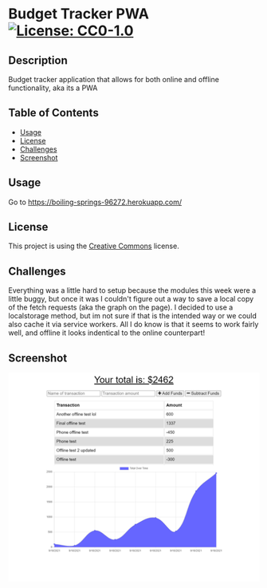 # Budget Tracker PWA [![License: CC0-1.0](https://licensebuttons.net/l/zero/1.0/80x15.png)](http://creativecommons.org/publicdomain/zero/1.0/)

## Description 

Budget tracker application that allows for both online and offline functionality, aka its a PWA

## Table of Contents 

* [Usage](#usage)
* [License](#license)
* [Challenges](#challenges)
* [Screenshot](#screenshot)

## Usage 

Go to https://boiling-springs-96272.herokuapp.com/

## License 

This project is using the [Creative Commons](http://creativecommons.org/publicdomain/zero/1.0/) license. 

## Challenges

Everything was a little hard to setup because the modules this week were a little buggy, but once it was I couldn't figure out a way to save a local copy of the fetch requests (aka the graph on the page). I decided to use a localstorage method, but im not sure if that is the intended way or we could also cache it via service workers. All I do know is that it seems to work fairly well, and offline it looks indentical to the online counterpart!

## Screenshot
![Screenshot of app and output](/imgs/screenshot.png "Budget tracker app")


